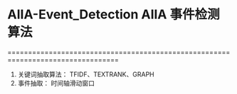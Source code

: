 # AIIA-Event_Detection AIIA 事件检测算法
=================================================================================
1. 关键词抽取算法： TFIDF、TEXTRANK、GRAPH
2. 事件抽取： 时间轴滑动窗口

